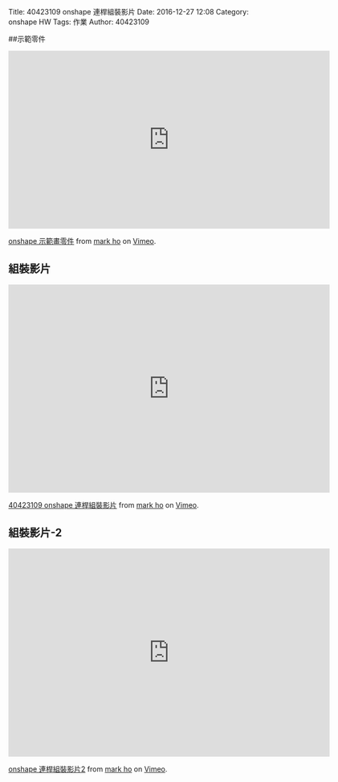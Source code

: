 Title: 40423109  onshape 連桿組裝影片
Date: 2016-12-27 12:08
Category: onshape HW
Tags: 作業
Author: 40423109




<!-- PELICAN_END_SUMMARY -->


##示範零件

<iframe src="https://player.vimeo.com/video/199020522" width="640" height="354" frameborder="0" webkitallowfullscreen mozallowfullscreen allowfullscreen></iframe>
<p><a href="https://vimeo.com/199020522">onshape 示範畫零件</a> from <a href="https://vimeo.com/user61136461">mark ho</a> on <a href="https://vimeo.com">Vimeo</a>.</p>

## 組裝影片

<iframe src="https://player.vimeo.com/video/198168561" width="640" height="414" frameborder="0" webkitallowfullscreen mozallowfullscreen allowfullscreen></iframe>
<p><a href="https://vimeo.com/198168561">40423109  onshape 連桿組裝影片</a> from <a href="https://vimeo.com/user61136461">mark ho</a> on <a href="https://vimeo.com">Vimeo</a>.</p>

## 組裝影片-2

<iframe src="https://player.vimeo.com/video/199117240" width="640" height="414" frameborder="0" webkitallowfullscreen mozallowfullscreen allowfullscreen></iframe>
<p><a href="https://vimeo.com/199117240">onshape 連桿組裝影片2</a> from <a href="https://vimeo.com/user61136461">mark ho</a> on <a href="https://vimeo.com">Vimeo</a>.</p>


